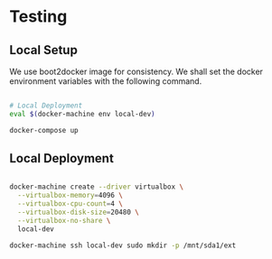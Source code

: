 # Testing

## Local Setup

We use boot2docker image for consistency. We shall set the docker environment variables with the following command.

```sh

# Local Deployment
eval $(docker-machine env local-dev)

docker-compose up

```


## Local Deployment

```sh

docker-machine create --driver virtualbox \
  --virtualbox-memory=4096 \
  --virtualbox-cpu-count=4 \
  --virtualbox-disk-size=20480 \
  --virtualbox-no-share \
  local-dev

docker-machine ssh local-dev sudo mkdir -p /mnt/sda1/ext

```


